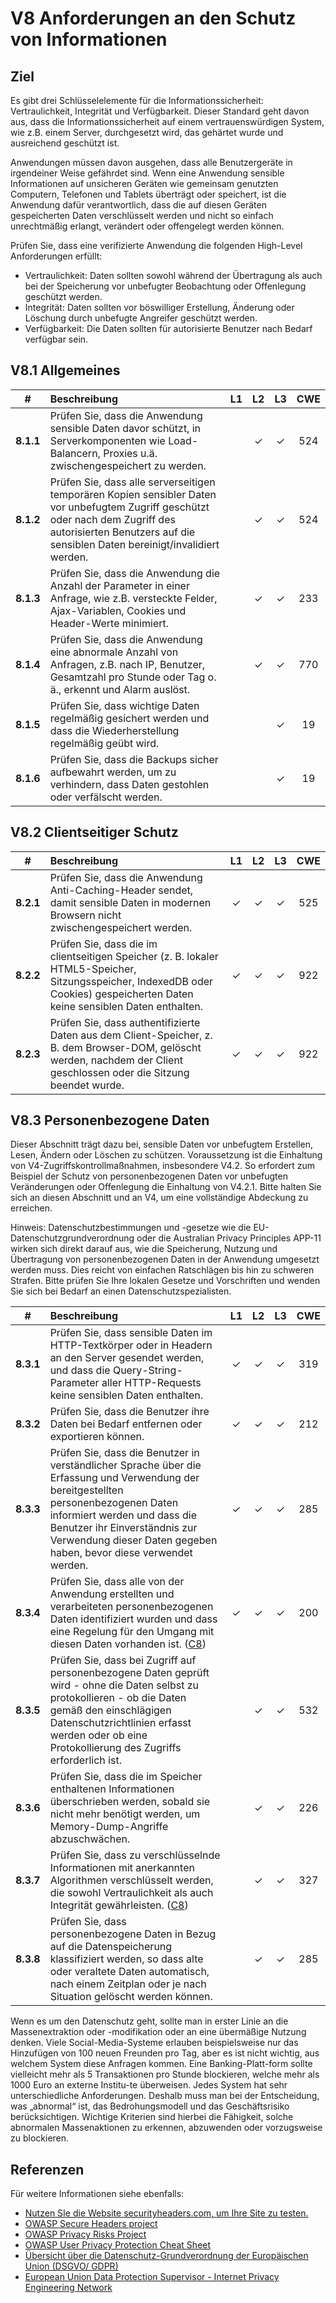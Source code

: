 # V8 Anforderungen an den Schutz von Informationen

## Ziel

Es gibt drei Schlüsselelemente für die Informationssicherheit: Vertraulichkeit, Integrität und Verfügbarkeit. Dieser Standard geht davon aus, dass die Informationssicherheit auf einem vertrauenswürdigen System, wie z.B. einem Server, durchgesetzt wird, das gehärtet wurde und ausreichend geschützt ist.

Anwendungen müssen davon ausgehen, dass alle Benutzergeräte in irgendeiner Weise gefährdet sind. Wenn eine Anwendung sensible Informationen auf unsicheren Geräten wie gemeinsam genutzten Computern, Telefonen und Tablets überträgt oder speichert, ist die Anwendung dafür verantwortlich, dass die auf diesen Geräten gespeicherten Daten verschlüsselt werden und nicht so einfach unrechtmäßig erlangt, verändert oder offengelegt werden können.

Prüfen Sie, dass eine verifizierte Anwendung die folgenden High-Level Anforderungen erfüllt:

* Vertraulichkeit: Daten sollten sowohl während der Übertragung als auch bei der Speicherung vor unbefugter Beobachtung oder Offenlegung geschützt werden.
* Integrität: Daten sollten vor böswilliger Erstellung, Änderung oder Löschung durch unbefugte Angreifer geschützt werden.
* Verfügbarkeit: Die Daten sollten für autorisierte Benutzer nach Bedarf verfügbar sein.

## V8.1 Allgemeines

| # | Beschreibung | L1 | L2 | L3 | CWE |
| :---: | :--- | :---: | :---:| :---: | :---: |
| **8.1.1** | Prüfen Sie, dass die Anwendung sensible Daten davor schützt, in Serverkomponenten wie Load-Balancern, Proxies u.ä. zwischengespeichert zu werden. | | ✓ | ✓ | 524 |
| **8.1.2** | Prüfen Sie, dass alle serverseitigen temporären Kopien sensibler Daten vor unbefugtem Zugriff geschützt oder nach dem Zugriff des autorisierten Benutzers auf die sensiblen Daten bereinigt/invalidiert werden. | | ✓ | ✓ | 524 |
| **8.1.3** | Prüfen Sie, dass die Anwendung die Anzahl der Parameter in einer Anfrage, wie z.B. versteckte Felder, Ajax-Variablen, Cookies und Header-Werte minimiert. | | ✓ | ✓ | 233 |
| **8.1.4** | Prüfen Sie, dass die Anwendung eine abnormale Anzahl von Anfragen, z.B. nach IP, Benutzer, Gesamtzahl pro Stunde oder Tag o. ä., erkennt und Alarm auslöst. | | ✓ | ✓ | 770 |
| **8.1.5** | Prüfen Sie, dass wichtige Daten regelmäßig gesichert werden und dass die Wiederherstellung regelmäßig geübt wird. | | | ✓ | 19 |
| **8.1.6** | Prüfen Sie, dass die Backups sicher aufbewahrt werden, um zu verhindern, dass Daten gestohlen oder verfälscht werden. | | | ✓ | 19 |

## V8.2 Clientseitiger Schutz

| # | Beschreibung | L1 | L2 | L3 | CWE |
| :---: | :--- | :---: | :---:| :---: | :---: |
| **8.2.1** | Prüfen Sie, dass die Anwendung Anti-Caching-Header sendet, damit sensible Daten in modernen Browsern nicht zwischengespeichert werden. | ✓ | ✓ | ✓ | 525 |
| **8.2.2** | Prüfen Sie, dass die im clientseitigen Speicher (z. B. lokaler HTML5-Speicher, Sitzungsspeicher, IndexedDB oder Cookies) gespeicherten Daten keine sensiblen Daten enthalten. | ✓ | ✓ | ✓ | 922 |
| **8.2.3** | Prüfen Sie, dass authentifizierte Daten aus dem Client-Speicher, z. B. dem Browser-DOM, gelöscht werden, nachdem der Client geschlossen oder die Sitzung beendet wurde. | ✓ | ✓ | ✓ | 922 |

## V8.3 Personenbezogene Daten

Dieser Abschnitt trägt dazu bei, sensible Daten vor unbefugtem Erstellen, Lesen, Ändern oder Löschen zu schützen. Voraussetzung ist die Einhaltung von V4-Zugriffskontrollmaßnahmen, insbesondere V4.2. So erfordert zum Beispiel der Schutz von personenbezogenen Daten vor unbefugten Veränderungen oder Offenlegung die Einhaltung von V4.2.1. Bitte halten Sie sich an diesen Abschnitt und an V4, um eine vollständige Abdeckung zu erreichen.

Hinweis: Datenschutzbestimmungen und -gesetze wie die EU-Datenschutzgrundverordnung oder die Australian Privacy Principles APP-11 wirken sich direkt darauf aus, wie die Speicherung, Nutzung und Übertragung von personenbezogenen Daten in der Anwendung umgesetzt werden muss. Dies reicht von einfachen Ratschlägen bis hin zu schweren Strafen. Bitte prüfen Sie Ihre lokalen Gesetze und Vorschriften und wenden Sie sich bei Bedarf an einen Datenschutzspezialisten.

| # | Beschreibung | L1 | L2 | L3 | CWE |
| :---: | :--- | :---: | :---:| :---: | :---: |
| **8.3.1** | Prüfen Sie, dass sensible Daten im HTTP-Textkörper oder in Headern an den Server gesendet werden, und dass die Query-String-Parameter aller HTTP-Requests keine sensiblen Daten enthalten. | ✓ | ✓ | ✓ | 319 |
| **8.3.2** | Prüfen Sie, dass die Benutzer ihre Daten bei Bedarf entfernen oder exportieren können. | ✓ | ✓ | ✓ | 212 |
| **8.3.3** | Prüfen Sie, dass die Benutzer in verständlicher Sprache über die Erfassung und Verwendung der bereitgestellten personenbezogenen Daten informiert werden und dass die Benutzer ihr Einverständnis zur Verwendung dieser Daten gegeben haben, bevor diese verwendet werden. | ✓ | ✓ | ✓ | 285 |
| **8.3.4** | Prüfen Sie, dass alle von der Anwendung erstellten und verarbeiteten personenbezogenen Daten identifiziert wurden und dass eine Regelung für den Umgang mit diesen Daten vorhanden ist. ([C8](https://owasp.org/www-project-proactive-controls/#div-numbering)) | ✓ | ✓ | ✓ | 200 |
| **8.3.5** | Prüfen Sie, dass bei Zugriff auf personenbezogene Daten geprüft wird - ohne die Daten selbst zu protokollieren - ob die Daten gemäß den einschlägigen Datenschutzrichtlinien erfasst werden oder ob eine Protokollierung des Zugriffs erforderlich ist. | | ✓ | ✓ | 532 |
| **8.3.6** | Prüfen Sie, dass die im Speicher enthaltenen Informationen überschrieben werden, sobald sie nicht mehr benötigt werden, um Memory-Dump-Angriffe abzuschwächen. | | ✓ | ✓ | 226 |
| **8.3.7** | Prüfen Sie, dass zu verschlüsselnde Informationen mit anerkannten Algorithmen verschlüsselt werden, die sowohl Vertraulichkeit als auch Integrität gewährleisten. ([C8](https://owasp.org/www-project-proactive-controls/#div-numbering)) | | ✓ | ✓ | 327 |
| **8.3.8** | Prüfen Sie, dass personenbezogene Daten in Bezug auf die Datenspeicherung klassifiziert werden, so dass alte oder veraltete Daten automatisch, nach einem Zeitplan oder je nach Situation gelöscht werden können. | | ✓ | ✓ | 285 |

Wenn es um den Datenschutz geht, sollte man in erster Linie an die Massenextraktion oder -modifikation oder an eine übermäßige Nutzung denken. Viele Social-Media-Systeme erlauben beispielsweise nur das Hinzufügen von 100 neuen Freunden pro Tag, aber es ist nicht wichtig, aus welchem System diese Anfragen kommen. Eine Banking-Platt-form sollte vielleicht mehr als 5 Transaktionen pro Stunde blockieren, welche mehr als 1000 Euro an externe Institu-te überweisen. Jedes System hat sehr unterschiedliche Anforderungen. Deshalb muss man bei der Entscheidung, was „abnormal“ ist, das Bedrohungsmodell und das Geschäftsrisiko berücksichtigen. Wichtige Kriterien sind hierbei die Fähigkeit, solche abnormalen Massenaktionen zu erkennen, abzuwenden oder vorzugsweise zu blockieren.

## Referenzen

Für weitere Informationen siehe ebenfalls:

* [Nutzen SIe die Website securityheaders.com, um Ihre Site zu testen.](https://securityheaders.io)
* [OWASP Secure Headers project](https://owasp.org/www-project-secure-headers/)
* [OWASP Privacy Risks Project](https://owasp.org/www-project-top-10-privacy-risks/)
* [OWASP User Privacy Protection Cheat Sheet](https://cheatsheetseries.owasp.org/cheatsheets/User_Privacy_Protection_Cheat_Sheet.html)
* [Übersicht über die Datenschutz-Grundverordnung der Europäischen Union (DSGVO/ GDPR)](https://edps.europa.eu/data-protection_en)
* [European Union Data Protection Supervisor - Internet Privacy Engineering Network](https://edps.europa.eu/data-protection/ipen-internet-privacy-engineering-network_en)
